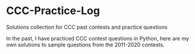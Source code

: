 # CCC-Practice-Log
Solutions collection for CCC past contests and practice questions

In the past, I have practiced CCC contest questions in Python, here are my own solutions to sample questions from the 2011-2020 contests.
